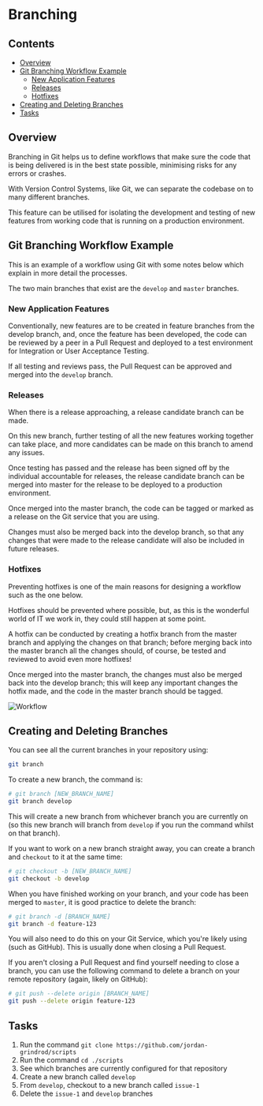 # Branching
<!--PROPS
{
	"prerequisites":[
		"git/basics"
	]
}
-->

<!--TOC_START-->
## Contents
- [Overview](#overview)
- [Git Branching Workflow Example](#git-branching-workflow-example)
	- [New Application Features](#new-application-features)
	- [Releases](#releases)
	- [Hotfixes](#hotfixes)
- [Creating and Deleting Branches](#creating-and-deleting-branches)
- [Tasks](#tasks)

<!--TOC_END-->
## Overview
Branching in Git helps us to define workflows that make sure the code that is being delivered is in the best state possible, minimising risks for any errors or crashes.

With Version Control Systems, like Git, we can separate the codebase on to many different branches.

This feature can be utilised for isolating the development and testing of new features from working code that is running on a production environment.

## Git Branching Workflow Example
This is an example of a workflow using Git with some notes below which explain in more detail the processes.

The two main branches that exist are the `develop` and `master` branches.

### New Application Features
Conventionally, new features are to be created in feature branches from the develop branch, and, once the feature has been developed, the code can be reviewed by a peer in a Pull Request and deployed to a test environment for Integration or User Acceptance Testing.

If all testing and reviews pass, the Pull Request can be approved and merged into the `develop` branch.

### Releases
When there is a release approaching, a release candidate branch can be made.

On this new branch, further testing of all the new features working together can take place, and more candidates can be made on this branch to amend any issues.

Once testing has passed and the release has been signed off by the individual accountable for releases, the release candidate branch can be merged into master for the release to be deployed to a production environment.

Once merged into the master branch, the code can be tagged or marked as a release on the Git service that you are using.

Changes must also be merged back into the develop branch, so that any changes that were made to the release candidate will also be included in future releases.

### Hotfixes
Preventing hotfixes is one of the main reasons for designing a workflow such as the one below.

Hotfixes should be prevented where possible, but, as this is the wonderful world of IT we work in, they could still happen at some point.

A hotfix can be conducted by creating a hotfix branch from the master branch and applying the changes on that branch; before merging back into the master branch all the changes should, of course, be tested and reviewed to avoid even more hotfixes!

Once merged into the master branch, the changes must also be merged back into the develop branch; this will keep any important changes the hotfix made, and the code in the master branch should be tagged.

![Workflow](https://i.imgur.com/TTzISff.png)

## Creating and Deleting Branches
You can see all the current branches in your repository using:
```bash
git branch
```

To create a new branch, the command is:

```bash
# git branch [NEW_BRANCH_NAME]
git branch develop
```

This will create a new branch from whichever branch you are currently on (so this new branch will branch from `develop` if you run the command whilst on that branch).

If you want to work on a new branch straight away, you can create a branch and `checkout` to it at the same time:

```bash
# git checkout -b [NEW_BRANCH_NAME]
git checkout -b develop
```

When you have finished working on your branch, and your code has been merged to `master`, it is good practice to delete the branch:

```bash
# git branch -d [BRANCH_NAME]
git branch -d feature-123
```

You will also need to do this on your Git Service, which you're likely using (such as GitHub). This is usually done when closing a Pull Request.

If you aren't closing a Pull Request and find yourself needing to close a branch, you can use the following command to delete a branch on your remote repository (again, likely on GitHub):

```bash
# git push --delete origin [BRANCH_NAME]
git push --delete origin feature-123
```

## Tasks

1. Run the command `git clone https://github.com/jordan-grindrod/scripts`
2. Run the command `cd ./scripts`
3. See which branches are currently configured for that repository
4. Create a new branch called `develop`
5. From `develop`, checkout to a new branch called `issue-1`
6. Delete the `issue-1` and `develop` branches
